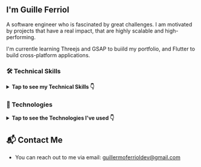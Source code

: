 ## I'm Guille Ferriol
A software engineer who is fascinated by great challenges. I am motivated by projects that have a real impact, that are highly scalable and high-performing.

I'm currentle learning Threejs and GSAP to buiild my portfolio, and Flutter to build cross-platform applications.

### 🛠️ Technical Skills
<details>
<br>
<summary><strong>Tap to see my Technical Skills 👇 </strong></summary>
  <p>- Data manipulation, visualization and processing</p>
  <p>- Data Structures and Algorithms (DSA)</p>
  <p>- Design Patterns</p>
  <p>- Design Principles (SOLID, KISS, YAGNI, GRASP)</p>
  <p>- Object Oriented Programming (OOP), Functional Programming (FP) and Logic Programming </p>
  <p>- Software Architecture</p> 
  <p>- System Design</p> 
</details>

### 🤖 Technologies
<details>
<summary><strong>Tap to see the Technologies I've used 👇 </strong></summary>
<br>
<table>
  <thead>
    <tr>
      <th>Languages</th>
      <th>Frameworks or Libraries</th>
    </tr>
  </thead>
  <tbody>
    <tr>
      <td><img src="https://raw.githubusercontent.com/devicons/devicon/master/icons/python/python-original.svg" alt="python" width="40" height="40"/></td>
      <td>
        <div>
          <img src="https://raw.githubusercontent.com/devicons/devicon/master/icons/fastapi/fastapi-original.svg" alt="Fastapi"  width="35" height="35">
          <img src="https://raw.githubusercontent.com/devicons/devicon/master/icons/pandas/pandas-original.svg" alt="pandas" width="40" height="38"/>
          <img src="https://raw.githubusercontent.com/devicons/devicon/master/icons/matplotlib/matplotlib-original.svg" alt="matplotlib" width="40" height="38"/>
          <img src="https://raw.githubusercontent.com/devicons/devicon/master/icons/plotly/plotly-original.svg" alt="plotly" width="30" height="35"/>
          <img src="https://raw.githubusercontent.com/devicons/devicon/master/icons/scikitlearn/scikitlearn-original.svg" alt="scikitlearn"  width="40" height="40">
          <img src="https://raw.githubusercontent.com/devicons/devicon/master/icons/streamlit/streamlit-original.svg" alt="streamlit" width="40" height="40"/>
        </div>
      </td>
    </tr>
    <tr>
      <td>
        <div>
          <img src="https://raw.githubusercontent.com/devicons/devicon/master/icons/typescript/typescript-original.svg" alt="typescript" width="35" height="35"/>
          <img src="https://raw.githubusercontent.com/devicons/devicon/master/icons/html5/html5-original-wordmark.svg" alt="html5" width="35" height="40"/>
          <img src="https://raw.githubusercontent.com/devicons/devicon/master/icons/css3/css3-original-wordmark.svg" alt="css3" width="35" height="40"/>
        </div>
      </td>
       <td>
         <div>
            <img src="https://raw.githubusercontent.com/devicons/devicon/master/icons/nextjs/nextjs-original.svg" alt="nexjs" width="40" height="40"/>
            <img src="https://raw.githubusercontent.com/devicons/devicon/master/icons/react/react-original-wordmark.svg" alt="react" width="40" height="38"/>
             <img src="https://avatars.githubusercontent.com/u/61727377?s=280&v=4" alt="Module Federation" width="40" height="40"/>
         </div>
       </td>
    </tr>
    <tr>
      <td><img src="https://raw.githubusercontent.com/devicons/devicon/master/icons/go/go-original.svg" alt="golang" width="40" height="38"/></td>
       <td>
         <div>
           <img src="https://raw.githubusercontent.com/gofiber/docs/master/static/img/logo.svg" alt="GO fiber"  width="50" height="40">
         </div>
       </td>
    </tr>
    <tr>
      <td><img src="https://raw.githubusercontent.com/devicons/devicon/master/icons/dart/dart-original.svg" alt="dart" width="35" height="35"/></td>
       <td>
         <div>
           <img src="https://raw.githubusercontent.com/devicons/devicon/master/icons/flutter/flutter-original.svg" alt="Flutter" width="35" height="35">
         </div>
       </td>
    </tr>
    <tr>
      <td><img src="https://raw.githubusercontent.com/devicons/devicon/master/icons/bash/bash-original.svg" alt="css3" width="40" height="38"/></td>
      <td></td>
    </tr>
  </tbody>
</table>

<strong>Databases</strong>
<div>
  <img src="https://avatars.githubusercontent.com/u/14364730?s=200&v=4" alt="scylladb"  width="40" height="40">
  <img src="https://raw.githubusercontent.com/devicons/devicon/master/icons/cassandra/cassandra-original.svg" alt="cassandra"  width="40" height="40">
  <img src="https://raw.githubusercontent.com/devicons/devicon/master/icons/postgresql/postgresql-original.svg" alt="postgresql"  width="40" height="40">
  <img src="https://raw.githubusercontent.com/devicons/devicon/master/icons/mysql/mysql-original.svg" alt="mysql"  width="40" height="40">
  <img src="https://raw.githubusercontent.com/devicons/devicon/master/icons/sqlite/sqlite-original.svg" alt="pandas"  width="40" height="40">
</div>

<strong>Others</strong>
<div>
  <img src="https://raw.githubusercontent.com/devicons/devicon/master/icons/docker/docker-original.svg" alt="docker"  width="50" height="45">
  <img src="https://raw.githubusercontent.com/devicons/devicon/master/icons/postman/postman-original.svg" alt="sqlite"  width="40" height="40">
  <img src="https://raw.githubusercontent.com/devicons/devicon/master/icons/git/git-original.svg" alt="git"  width="40" height="40">
  <img src="https://raw.githubusercontent.com/devicons/devicon/master/icons/jupyter/jupyter-original.svg" alt="git"  width="40" height="40">
</div>

<p><strong>Operating System</strong></p>
<img src="https://raw.githubusercontent.com/devicons/devicon/master/icons/archlinux/archlinux-original.svg" alt="archlinux"  width="40" height="40"> 
</details>



## 📬 Contact Me
- You can reach out to me via email: guillermoferrioldev@gmail.com

<!---
guilleferrioldev/guilleferrioldev is a ✨ special ✨ repository because its `README.md` (this file) appears on your GitHub profile.
You can click the Preview link to take a look at your changes.
--->
